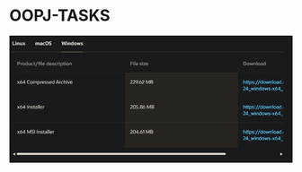 # OOPJ-TASKS

![image alt](https://github.com/sharatchetia/OOPJ-TASKS/blob/d5e0cc19381d5500ced93f0184f54092776f5377/WhatsApp%20Image%202025-07-29%20at%2022.29.16_69b934be.jpg)


